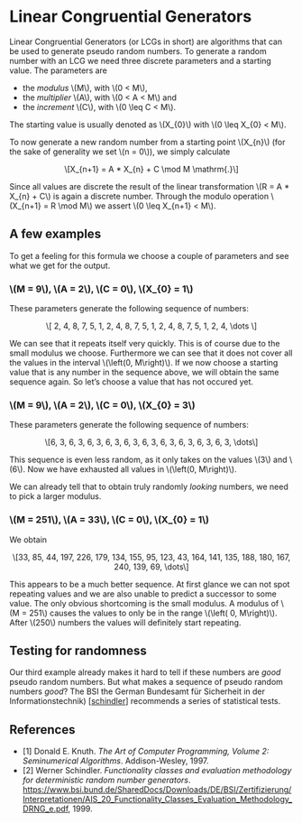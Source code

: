 <script src="https://cdn.mathjax.org/mathjax/latest/MathJax.js?config=TeX-AMS-MML_HTMLorMML" type="text/javascript"></script>
<h1 id="linear-congruential-generators">Linear Congruential Generators</h1>
<p>Linear Congruential Generators (or LCGs in short) are algorithms that can be used to generate pseudo random numbers. To generate a random number with an LCG we need three discrete parameters and a starting value. The parameters are</p>
<ul>
<li>the <em>modulus</em> <span class="math inline">\(M\)</span>, with <span class="math inline">\(0 &lt; M\)</span>,</li>
<li>the <em>multiplier</em> <span class="math inline">\(A\)</span>, with <span class="math inline">\(0 &lt; A &lt; M\)</span> and</li>
<li>the <em>increment</em> <span class="math inline">\(C\)</span>, with <span class="math inline">\(0 \leq C &lt; M\)</span>.</li>
</ul>
<p>The starting value is usually denoted as <span class="math inline">\(X_{0}\)</span> with <span class="math inline">\(0 \leq X_{0} &lt; M\)</span>.</p>
<p>To now generate a new random number from a starting point <span class="math inline">\(X_{n}\)</span> (for the sake of generality we set <span class="math inline">\(n = 0\)</span>), we simply calculate</p>
<p><span class="math display">\[X_{n+1} = A * X_{n} + C \mod M \mathrm{.}\]</span></p>
<p>Since all values are discrete the result of the linear transformation <span class="math inline">\(R = A * X_{n} + C\)</span> is again a discrete number. Through the modulo operation <span class="math inline">\(X_{n+1} = R \mod M\)</span> we assert <span class="math inline">\(0 \leq X_{n+1} &lt; M\)</span>.</p>
<h2 id="a-few-examples">A few examples</h2>
<p>To get a feeling for this formula we choose a couple of parameters and see what we get for the output.</p>
<h3 id="m-9-a-2-c-0-x_0-1"><span class="math inline">\(M = 9\)</span>, <span class="math inline">\(A = 2\)</span>, <span class="math inline">\(C = 0\)</span>, <span class="math inline">\(X_{0} = 1\)</span></h3>
<p>These parameters generate the following sequence of numbers:</p>
<p><span class="math display">\[ 2, 4, 8, 7, 5, 1, 2, 4, 8, 7, 5, 1, 2, 4, 8, 7, 5, 1, 2, 4, \dots \]</span></p>
<p>We can see that it repeats itself very quickly. This is of course due to the small modulus we choose. Furthermore we can see that it does not cover all the values in the interval <span class="math inline">\(\left(0, M\right)\)</span>. If we now choose a starting value that is any number in the sequence above, we will obtain the same sequence again. So let’s choose a value that has not occured yet.</p>
<h3 id="m-9-a-2-c-0-x_0-3"><span class="math inline">\(M = 9\)</span>, <span class="math inline">\(A = 2\)</span>, <span class="math inline">\(C = 0\)</span>, <span class="math inline">\(X_{0} = 3\)</span></h3>
<p>These parameters generate the following sequence of numbers:</p>
<p><span class="math display">\[6, 3, 6, 3, 6, 3, 6, 3, 6, 3, 6, 3, 6, 3, 6, 3, 6, 3, 6, 3, \dots\]</span></p>
<p>This sequence is even less random, as it only takes on the values <span class="math inline">\(3\)</span> and <span class="math inline">\(6\)</span>. Now we have exhausted all values in <span class="math inline">\(\left(0, M\right)\)</span>.</p>
<p>We can already tell that to obtain truly randomly <em>looking</em> numbers, we need to pick a larger modulus.</p>
<h3 id="m-251-a-33-c-0-x_0-1"><span class="math inline">\(M = 251\)</span>, <span class="math inline">\(A = 33\)</span>, <span class="math inline">\(C = 0\)</span>, <span class="math inline">\(X_{0} = 1\)</span></h3>
<p>We obtain</p>
<p><span class="math display">\[33, 85, 44, 197, 226, 179, 134, 155, 95, 123, 43, 164, 141, 135, 188, 180, 167, 240, 139, 69, \dots\]</span></p>
<p>This appears to be a much better sequence. At first glance we can not spot repeating values and we are also unable to predict a successor to some value. The only obvious shortcoming is the small modulus. A modulus of <span class="math inline">\(M = 251\)</span> causes the values to only be in the range <span class="math inline">\(\left( 0, M\right)\)</span>. After <span class="math inline">\(250\)</span> numbers the values will definitely start repeating.</p>
<h2 id="testing-for-randomness">Testing for randomness</h2>
<p>Our third example already makes it hard to tell if these numbers are <em>good</em> pseudo random numbers. But what makes a sequence of pseudo random numbers <em>good</em>? The BSI the German Bundesamt für Sicherheit in der Informationstechnik) [<a href="1">schindler</a>] recommends a series of statistical tests.</p>
<h2 id="references">References</h2>
<ul>
<li><a name="knuth">[1]</a> Donald E. Knuth. <em>The Art of Computer Programming, Volume 2: Seminumerical Algorithms</em>. Addison-Wesley, 1997.</li>
<li><a name="schindler">[2]</a> Werner Schindler. <em>Functionality classes and evaluation methodology for deterministic random number generators</em>. <a href="">https://www.bsi.bund.de/SharedDocs/Downloads/DE/BSI/Zertifizierung/Interpretationen/AIS_20_Functionality_Classes_Evaluation_Methodology_DRNG_e.pdf</a>, 1999.</li>
</ul>
